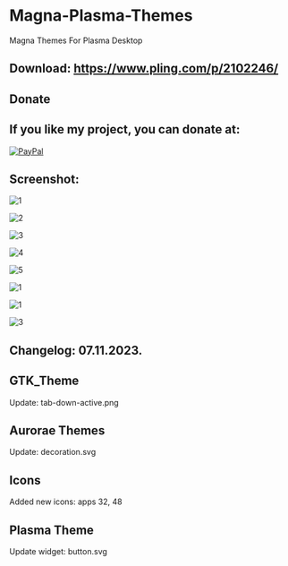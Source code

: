 # Magna-Plasma-Themes
Magna Themes For Plasma Desktop

Download: https://www.pling.com/p/2102246/
------------------------------------------


<html>
  <head>
    <meta charset="utf-8" />
  </head>
  <body>
    <h2>Donate</h2>
    <h2>If you like my project, you can donate at:</h2>
    <a href="https://www.paypal.com/paypalme/VesnaLazic">
    <img src="PayPal.png" alt="PayPal" />
    </a>
  </body>
</html>


Screenshot:
-----------

![1](https://github.com/L4ki/Magna-Plasma-Themes/assets/45247573/18771ccd-8b8c-448e-8c92-2f3e17fb3db9)

![2](https://github.com/L4ki/Magna-Plasma-Themes/assets/45247573/c07bcd19-ba0f-42cf-b8d5-705542a559c7)

![3](https://github.com/L4ki/Magna-Plasma-Themes/assets/45247573/e56ff813-d194-4c4e-a6cf-3aca3870755b)

![4](https://github.com/L4ki/Magna-Plasma-Themes/assets/45247573/9653d849-dd1e-4c63-a6cc-32f2e38b3ab6)

![5](https://github.com/L4ki/Magna-Plasma-Themes/assets/45247573/f30fa4bd-f01b-4653-93af-202062e1f676)

![1](https://github.com/L4ki/Magna-Plasma-Themes/assets/45247573/12edbdd8-8ef7-4265-b1bd-b3ec609ec3f0)

![1](https://github.com/L4ki/Magna-Plasma-Themes/assets/45247573/ae3b94c0-c688-4c71-b38b-e536d2f4e45a)

![3](https://github.com/L4ki/Magna-Plasma-Themes/assets/45247573/545a9465-11ee-4b04-b8ce-686514541be1)


Changelog: 07.11.2023.
----------------------

GTK_Theme
----------

Update: tab-down-active.png

Aurorae Themes
---------------

Update: decoration.svg

Icons
-----

Added new icons: apps 32, 48

Plasma Theme
------------

Update widget: button.svg
